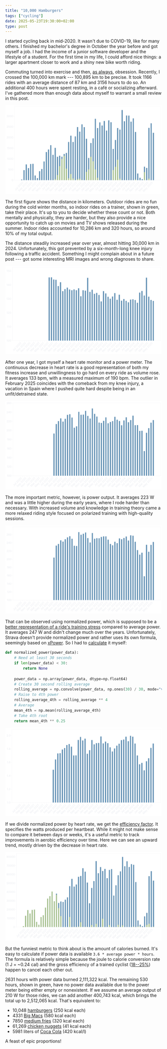```yaml
---
title: "10,000 Hamburgers"
tags: ["cycling"]
date: 2025-05-23T19:30:00+02:00
type: post
---
```

I started cycling back in mid-2020. It wasn't due to COVID-19, like for many others. I finished my bachelor's degree in October the year before and got myself a job. I had the income of a junior software developer and the lifestyle of a student. For the first time in my life, I could afford nice things: a larger apartment closer to work and a shiny new bike worth riding.

Commuting turned into exercise and then, [as always](/about/), obsession. Recently, I crossed the 100,000 km mark --- 100,895 km to be precise. It took 1166 rides with an average distance of 87 km and 3156 hours to do so. An additional 400 hours were spent resting, in a café or socializing afterward. I've gathered more than enough data about myself to warrant a small review in this post.

![](img/distance.png "Distance [km]")

The first figure shows the distance in kilometers. Outdoor rides are no fun during the cold winter months, so indoor rides on a trainer, shown in green, take their place. It's up to you to decide whether these count or not. Both mentally and physically, they are harder, but they also provide a nice opportunity to catch up on movies and TV shows released during the summer. Indoor rides accounted for 10,286 km and 320 hours, so around 10% of my total output.

The distance steadily increased year over year, almost hitting 30,000 km in 2024. Unfortunately, this got prevented by a six-month-long knee injury following a traffic accident. Something I might complain about in a future post --- got some interesting MRI images and wrong diagnoses to share.

![](img/heartrate.png "Average heart rate [bpm]")

After one year, I got myself a heart rate monitor and a power meter. The continuous decrease in heart rate is a good representation of both my fitness increase and unwillingness to go hard on every ride as volume rose. It averages 133 bpm, with a measured maximum of 190 bpm. The outlier in February 2025 coincides with the comeback from my knee injury, a vacation in Spain where I pushed quite hard despite being in an unfit/detrained state.

![](img/watts.png "Average power [W]")

The more important metric, however, is power output. It averages 223 W and was a little higher during the early years, where I rode harder than necessary. With increased volume and knowledge in training theory came a more relaxed riding style focused on polarized training with high-quality sessions.

![](img/normalized-watts.png "Average normalized power [W]")

That can be observed using normalized power, which is supposed to be a [better representation of a ride's training stress](https://www.trainingpeaks.com/blog/what-is-normalized-power/) compared to average power. It averages 247 W and didn't change much over the years. Unfortunately, Strava doesn't provide normalized power and rather uses its own formula, seemingly based on [xPower](https://science4performance.com/tag/xpower/). So I had to [calculate](https://www.trainingpeaks.com/coach-blog/normalized-power-how-coaches-use/) it myself:

```python
def normalized_power(power_data):
    # Need at least 30 seconds
    if len(power_data) < 30:
        return None

    power_data = np.array(power_data, dtype=np.float64)
    # Create 30 second rolling average
    rolling_average = np.convolve(power_data, np.ones(30) / 30, mode="valid")
    # Raise to 4th power
    rolling_average_4th = rolling_average ** 4
    # Average
    mean_4th = np.mean(rolling_average_4th)
    # Take 4th root
    return mean_4th ** 0.25
```

![](img/efficiency-factor.png "Efficiency factor")

If we divide normalized power by heart rate, we get the [efficiency factor](https://www.trainingpeaks.com/blog/efficiency-factor-and-decoupling/). It specifies the watts produced per heartbeat. While it might not make sense to compare it between days or weeks, it's a useful metric to track improvements in aerobic efficiency over time. Here we can see an upward trend, mostly driven by the decrease in heart rate.

![](img/calories.png "Calories [kcal]")

<!-- Todo: mention how calories are calculated from power data -->

But the funniest metric to think about is the amount of calories burned. It's easy to calculate if power data is available `3.6 * average power * hours`. The formula is relatively simple because the joule to calorie conversion rate (1 J = ~0.24 cal) and the gross efficiency of a trained cyclist ([18--25%](https://chatgpt.com/s/dr_6853d8ed787c819181fc5aacf89283f5)) happen to cancel each other out.

2631 hours with power data burned 2,111,322 kcal. The remaining 530 hours, shown in green, have no power data available due to the power meter being either empty or nonexistent. If we assume an average output of 210 W for those rides, we can add another 400,743 kcal, which brings the total up to 2,512,065 kcal. That's equivalent to:

- 10,048 [hamburgers](https://www.mcdonalds.com/us/en-us/product/hamburger.html) (250 kcal each)
- 4331 [Big Macs](https://www.mcdonalds.com/us/en-us/product/big-mac.html) (580 kcal each)
- 7850 [medium fries](https://www.mcdonalds.com/us/en-us/product/medium-french-fries.html) (320 kcal each)
- 61,269 [chicken nuggets](https://www.mcdonalds.com/us/en-us/product/chicken-mcnuggets-10-piece.html) (41 kcal each)
- 5981 liters of [Coca Cola](https://www.coca-cola.com/de/de/brands/brand-coca-cola) (420 kcal/l)

A feast of epic proportions!

<!--
Rides: 1166
Distance: 100895.93479999989 km
Average distance: 86.53167650085753 km
Moving time: 3161.349999999998 h
Elapsed time: 3589.778055555553 h
Average speed: 31.91545852246665 km/h
Indoor distance: 10286.7182 km
Indoor time: 319.9330555555556 h
Outdoor distance: 90609.2166 km
Outdoor time: 2841.4169444444433 h
Average watts: 222.88831682248548 W
Average normalized watts: 247.41432661584227 W
Average heartrate: 133.49497275231712 bpm
No power distance: 15776.096600000006 km
No power time: 530.0833333333334 h
No power calories: 400743.0 kcal
Power distance: 85119.83819999987 km
Power time: 2631.2666666666673 h
Power calories: 2111322.9543999983 kcal
Calories: 2512065.9543999983 kcal
-->
